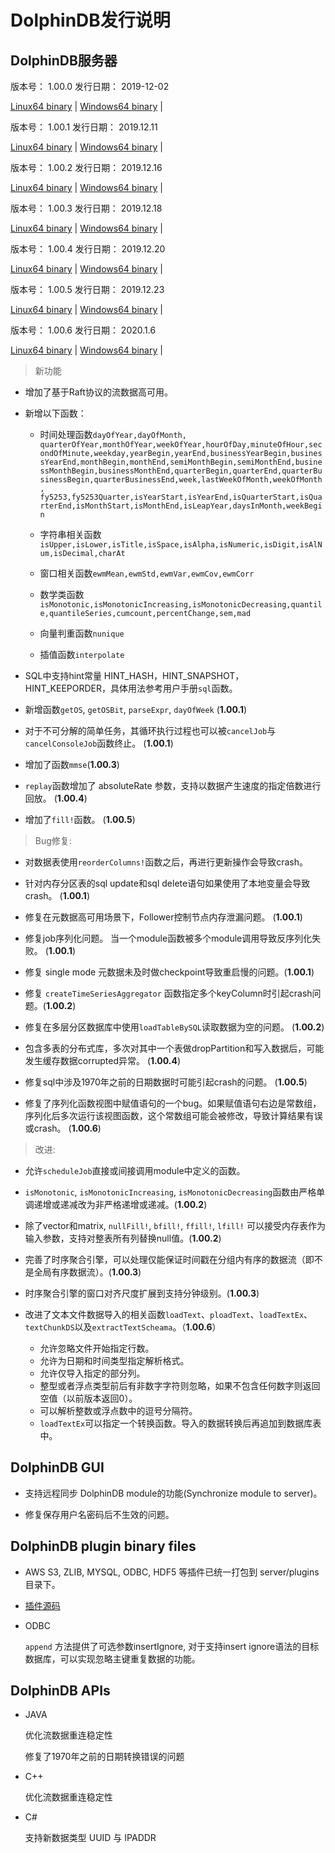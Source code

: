 # DolphinDB发行说明

## DolphinDB服务器

版本号： 1.00.0
发行日期： 2019-12-02

[Linux64 binary](http://www.dolphindb.com/downloads/DolphinDB_Linux64_V1.00.0.zip) | 
[Windows64 binary](http://www.dolphindb.com/downloads/DolphinDB_Win64_V1.00.0.zip) | 


版本号： 1.00.1
发行日期： 2019.12.11

[Linux64 binary](http://www.dolphindb.com/downloads/DolphinDB_Linux64_V1.00.1.zip) | 
[Windows64 binary](http://www.dolphindb.com/downloads/DolphinDB_Win64_V1.00.1.zip) | 

版本号： 1.00.2
发行日期： 2019.12.16

[Linux64 binary](http://www.dolphindb.com/downloads/DolphinDB_Linux64_V1.00.2.zip) | 
[Windows64 binary](http://www.dolphindb.com/downloads/DolphinDB_Win64_V1.00.2.zip) | 

版本号： 1.00.3
发行日期： 2019.12.18

[Linux64 binary](http://www.dolphindb.com/downloads/DolphinDB_Linux64_V1.00.3.zip) | 
[Windows64 binary](http://www.dolphindb.com/downloads/DolphinDB_Win64_V1.00.3.zip) | 


版本号： 1.00.4
发行日期： 2019.12.20

[Linux64 binary](http://www.dolphindb.com/downloads/DolphinDB_Linux64_V1.00.4.zip) | 
[Windows64 binary](http://www.dolphindb.com/downloads/DolphinDB_Win64_V1.00.4.zip) | 

版本号： 1.00.5
发行日期： 2019.12.23

[Linux64 binary](http://www.dolphindb.com/downloads/DolphinDB_Linux64_V1.00.5.zip) | 
[Windows64 binary](http://www.dolphindb.com/downloads/DolphinDB_Win64_V1.00.5.zip) | 

版本号： 1.00.6
发行日期： 2020.1.6

[Linux64 binary](http://www.dolphindb.com/downloads/DolphinDB_Linux64_V1.00.6.zip) | 
[Windows64 binary](http://www.dolphindb.com/downloads/DolphinDB_Win64_V1.00.6.zip) | 

> 新功能

* 增加了基于Raft协议的流数据高可用。 

* 新增以下函数：

    * 时间处理函数`dayOfYear,dayOfMonth,
quarterOfYear,monthOfYear,weekOfYear,hourOfDay,minuteOfHour,secondOfMinute,weekday,yearBegin,yearEnd,businessYearBegin,businessYearEnd,monthBegin,monthEnd,semiMonthBegin,semiMonthEnd,businessMonthBegin,businessMonthEnd,quarterBegin,quarterEnd,quarterBusinessBegin,quarterBusinessEnd,week,lastWeekOfMonth,weekOfMonth,
fy5253,fy5253Quarter,isYearStart,isYearEnd,isQuarterStart,isQuarterEnd,isMonthStart,isMonthEnd,isLeapYear,daysInMonth,weekBegin`

    * 字符串相关函数`isUpper,isLower,isTitle,isSpace,isAlpha,isNumeric,isDigit,isAlNum,isDecimal,charAt`
    * 窗口相关函数`ewmMean,ewmStd,ewmVar,ewmCov,ewmCorr`
    * 数学类函数`isMonotonic,isMonotonicIncreasing,isMonotonicDecreasing,quantile,quantileSeries,cumcount,percentChange,sem,mad`
    * 向量判重函数`nunique`
    * 插值函数`interpolate`

* SQL中支持hint常量 HINT_HASH，HINT_SNAPSHOT，HINT_KEEPORDER，具体用法参考用户手册`sql`函数。

* 新增函数`getOS`, `getOSBit`, `parseExpr`, `dayOfWeek` (**1.00.1**)

* 对于不可分解的简单任务，其循环执行过程也可以被`cancelJob`与`cancelConsoleJob`函数终止。 (**1.00.1**)

* 增加了函数`mmse`(**1.00.3**)

* `replay`函数增加了 absoluteRate 参数，支持以数据产生速度的指定倍数进行回放。 (**1.00.4**)

* 增加了`fill!`函数。 (**1.00.5**)

> Bug修复:

* 对数据表使用`reorderColumns!`函数之后，再进行更新操作会导致crash。

* 针对内存分区表的sql update和sql delete语句如果使用了本地变量会导致crash。 (**1.00.1**)

* 修复在元数据高可用场景下，Follower控制节点内存泄漏问题。 (**1.00.1**)

* 修复job序列化问题。 当一个module函数被多个module调用导致反序列化失败。 (**1.00.1**)

* 修复 single mode 元数据未及时做checkpoint导致重启慢的问题。(**1.00.1**)

* 修复 `createTimeSeriesAggregator` 函数指定多个keyColumn时引起crash问题。(**1.00.2**)

* 修复在多层分区数据库中使用`loadTableBySQL`读取数据为空的问题。 (**1.00.2**)

* 包含多表的分布式库，多次对其中一个表做dropPartition和写入数据后，可能发生缓存数据corrupted异常。 (**1.00.4**)

* 修复sql中涉及1970年之前的日期数据时可能引起crash的问题。 (**1.00.5**)

* 修复了序列化函数视图中赋值语句的一个bug。如果赋值语句右边是常数组，序列化后多次运行该视图函数，这个常数组可能会被修改，导致计算结果有误或crash。 (**1.00.6**)

> 改进:

* 允许`scheduleJob`直接或间接调用module中定义的函数。

* `isMonotonic`, `isMonotonicIncreasing`, `isMonotonicDecreasing`函数由严格单调递增或递减改为非严格递增或递减。(**1.00.2**)

* 除了vector和matrix, `nullFill!`, `bfill!`, `ffill!`, `lfill!` 可以接受内存表作为输入参数，支持对整表所有列替换null值。(**1.00.2**)

* 完善了时序聚合引擎，可以处理仅能保证时间戳在分组内有序的数据流（即不是全局有序数据流）。(**1.00.3**)

* 时序聚合引擎的窗口对齐尺度扩展到支持分钟级别。(**1.00.3**)

* 改进了文本文件数据导入的相关函数`loadText`、`ploadText`、`loadTextEx`、`textChunkDS`以及`extractTextScheama`。（**1.00.6**） 
    * 允许忽略文件开始指定行数。
    * 允许为日期和时间类型指定解析格式。
    * 允许仅导入指定的部分列。
    * 整型或者浮点类型前后有非数字字符则忽略，如果不包含任何数字则返回空值（以前版本返回0）。
    * 可以解析整数或浮点数中的逗号分隔符。
    * `loadTextEx`可以指定一个转换函数。导入的数据转换后再追加到数据库表中。




## DolphinDB GUI

* 支持远程同步 DolphinDB module的功能(Synchronize module to server)。

* 修复保存用户名密码后不生效的问题。


## DolphinDB plugin binary files

* AWS S3, ZLIB, MYSQL, ODBC, HDF5 等插件已统一打包到 server/plugins 目录下。

* [插件源码](https://github.com/dolphindb/DolphinDBPlugin)

* ODBC

    `append` 方法提供了可选参数insertIgnore, 对于支持insert ignore语法的目标数据库，可以实现忽略主键重复数据的功能。


## DolphinDB APIs

* JAVA

    优化流数据重连稳定性
    
    修复了1970年之前的日期转换错误的问题

* C++ 

    优化流数据重连稳定性
   
* C# 

    支持新数据类型 UUID 与 IPADDR

